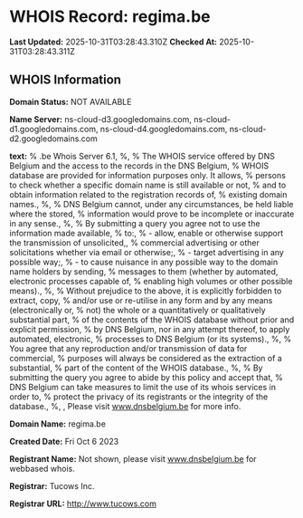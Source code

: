 # WHOIS Record: regima.be

**Last Updated:** 2025-10-31T03:28:43.310Z
**Checked At:** 2025-10-31T03:28:43.311Z

## WHOIS Information

**Domain Status:** NOT AVAILABLE

**Name Server:** ns-cloud-d3.googledomains.com, ns-cloud-d1.googledomains.com, ns-cloud-d4.googledomains.com, ns-cloud-d2.googledomains.com

**text:** % .be Whois Server 6.1, %, % The WHOIS service offered by DNS Belgium and the access to the records in the DNS Belgium, % WHOIS database are provided for information purposes only. It allows, % persons to check whether a specific domain name is still available or not, % and to obtain information related to the registration records of, % existing domain names., %, % DNS Belgium cannot, under any circumstances, be held liable where the stored, % information would prove to be incomplete or inaccurate in any sense., %, % By submitting a query you agree not to use the information made available, % to:, %   - allow, enable or otherwise support the transmission of unsolicited,, %     commercial advertising or other solicitations whether via email or otherwise;, %   - target advertising in any possible way;, %   - to cause nuisance in any possible way to the domain name holders by sending, %     messages to them (whether by automated, electronic processes capable of, %     enabling high volumes or other possible means)., %, % Without prejudice to the above, it is explicitly forbidden to extract, copy, % and/or use or re-utilise in any form and by any means (electronically or, % not) the whole or a quantitatively or qualitatively substantial part, % of the contents of the WHOIS database without prior and explicit permission, % by DNS Belgium, nor in any attempt thereof, to apply automated, electronic, % processes to DNS Belgium (or its systems)., %, % You agree that any reproduction and/or transmission of data for commercial, % purposes will always be considered as the extraction of a substantial, % part of the content of the WHOIS database., %, % By submitting the query you agree to abide by this policy and accept that, % DNS Belgium can take measures to limit the use of its whois services in order to, % protect the privacy of its registrants or the integrity of the database., %, , Please visit www.dnsbelgium.be for more info.

**Domain Name:** regima.be

**Created Date:** Fri Oct 6 2023

**Registrant Name:** Not shown, please visit www.dnsbelgium.be for webbased whois.

**Registrar:** Tucows Inc.

**Registrar URL:** http://www.tucows.com

